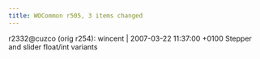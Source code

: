 ```yaml
---
title: WOCommon r505, 3 items changed
---
```


r2332@cuzco (orig r254): wincent | 2007-03-22 11:37:00 +0100 Stepper and slider float/int variants
